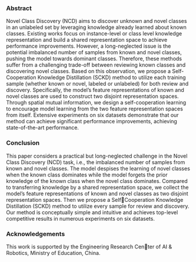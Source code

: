 ### Abstract

Novel Class Discovery (NCD) aims to discover unknown and novel classes in an unlabeled set by leveraging knowledge already learned about known classes. Existing works focus on instance-level or class level knowledge representation and build a shared representation space to achieve performance improvements. However, a long-neglected issue is the potential imbalanced number of samples from known and novel classes, pushing the model towards dominant classes. Therefore, these methods suffer from a challenging trade-off between reviewing known classes and discovering novel classes. Based on this observation, we propose a Self-Cooperation Knowledge Distillation (SCKD) method to utilize each training sample (whether known or novel, labeled or unlabeled) for both review and discovery. Specifically, the model’s feature representations of known and novel classes are used to construct two disjoint representation spaces. Through spatial mutual information, we design a self-cooperation learning to encourage model learning from the two
feature representation spaces from itself. Extensive experiments on six datasets demonstrate that our method can achieve significant performance improvements, achieving state-of-the-art performance.


### Conclusion

This paper considers a practical but long-neglected challenge in the Novel Class Discovery (NCD) task, i.e., the imbalanced number of samples from known and novel classes. The model despises the learning of novel classes when the known class dominates while the model forgets the prior knowledge of the known class when the novel class dominates. Compared to transferring knowledge by a shared representation space, we collect the model’s feature representations of known and novel classes as two disjoint representation spaces. Then we propose a SelfCooperation Knowledge Distillation (SCKD) method to utilize every sample for review and discovery. Our method is conceptually simple and intuitive and achieves top-level competitive results in numerous experiments on six datasets.

### Acknowledgements

This work is supported by the Engineering Research Center of AI & Robotics, Ministry of Education, China.

